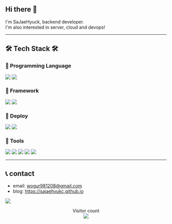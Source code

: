## Hi there 👋

I'm SaJaeHyuck, backend developer.   
I'm also interested in server, cloud and devops!

---


## 🛠 Tech Stack 🛠
### 📌 Programming Language
![](https://img.shields.io/badge/python-3776AB?style=flat&logo=python&logoColor=white)  ![](https://img.shields.io/badge/javascript-F7DF1E?style=flat&logo=javascript&logoColor=white)


### 📌 Framework
![](https://img.shields.io/badge/Django-092E20?style=flat&logo=django&logoColor=white) ![](https://img.shields.io/badge/DRF-092E20?style=flat&logo=django&logoColor=white)

### 📌 Deploy
![](https://img.shields.io/badge/Amazon_AWS-232F3E?style=flat&logo=amazonaws&logoColor=white) ![](https://img.shields.io/badge/docker-2496ED?style=flat&logo=docker&logoColor=white)

### 📌 Tools
![](https://img.shields.io/badge/git-F05032?style=flat&logo=git&logoColor=white) ![](https://img.shields.io/badge/github-181717?style=flat&logo=github&logoColor=white)  ![](https://img.shields.io/badge/Notion-000000?style=flat&logo=notion&logoColor=white) ![](https://img.shields.io/badge/Slack-4A15AB?style=flat&logo=slack&logoColor=white) ![](https://img.shields.io/badge/Figma-F24E1E?style=flat&logo=Figma&logoColor=white)

---

## 📞 contact

* email: wogur981208@gmail.com
* blog: https://sajaehyukc.github.io

<a href=#><img src="contributions.svg"></a>

<p align="center"> 
  Visitor count<br>
  <img src="https://profile-counter.glitch.me/sajaehyukc/count.svg" />
</p>
